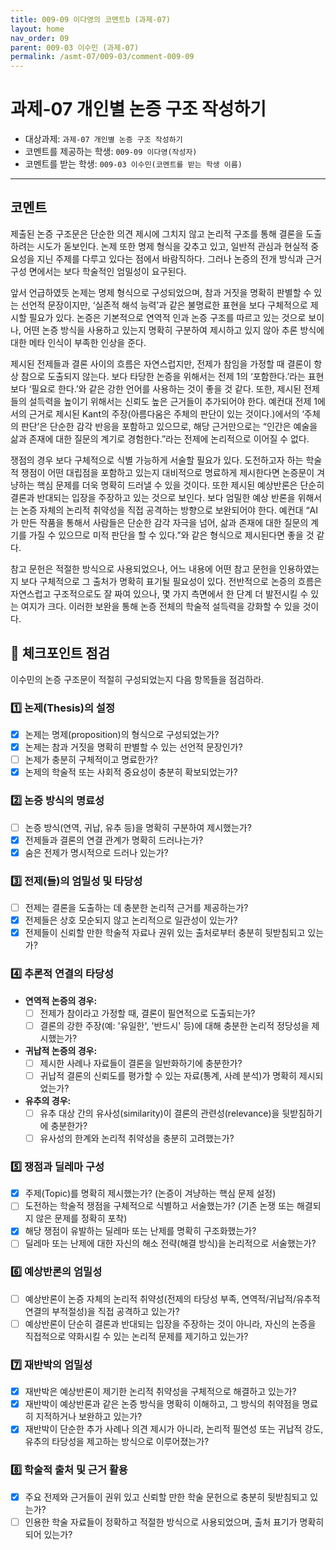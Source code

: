 ```yaml
---
title: 009-09 이다영의 코멘트b (과제-07) 
layout: home
nav_order: 09
parent: 009-03 이수민 (과제-07)
permalink: /asmt-07/009-03/comment-009-09
---
```


# 과제-07 개인별 논증 구조 작성하기

- 대상과제: `과제-07 개인별 논증 구조 작성하기`
- 코멘트를 제공하는 학생: `009-09 이다영(작성자)` 
- 코멘트를 받는 학생: `009-03 이수민(코멘트를 받는 학생 이름)` 

---

## 코멘트

제출된 논증 구조문은 단순한 의견 제시에 그치지 않고 논리적 구조를 통해 결론을 도출하려는 시도가 돋보인다. 논제 또한 명제 형식을 갖추고 있고, 일반적 관심과 현실적 중요성을 지닌 주제를 다루고 있다는 점에서 바람직하다. 그러나 논증의 전개 방식과 근거 구성 면에서는 보다 학술적인 엄밀성이 요구된다.

앞서 언급하였듯 논제는 명제 형식으로 구성되었으며, 참과 거짓을 명확히 판별할 수 있는 선언적 문장이지만, ‘실존적 해석 능력’과 같은 불명료한 표현을 보다 구체적으로 제시할 필요가 있다. 논증은 기본적으로 연역적 인과 논증 구조를 따르고 있는 것으로 보이나, 어떤 논증 방식을 사용하고 있는지 명확히 구분하여 제시하고 있지 않아 추론 방식에 대한 메타 인식이 부족한 인상을 준다.

제시된 전제들과 결론 사이의 흐름은 자연스럽지만, 전제가 참임을 가정할 때 결론이 항상 참으로 도출되지 않는다. 보다 타당한 논증을 위해서는 전제 1의 ‘포함한다.’라는 표현보다 ‘필요로 한다.’와 같은 강한 언어를 사용하는 것이 좋을 것 같다. 또한, 제시된 전제들의 설득력을 높이기 위해서는 신뢰도 높은 근거들이 추가되어야 한다. 예컨대 전제 1에서의 근거로 제시된 Kant의 주장(아름다움은 주체의 판단이 있는 것이다.)에서의 ‘주체의 판단’은 단순한 감각 반응을 포함하고 있으므로, 해당 근거만으로는 “인간은 예술을 삶과 존재에 대한 질문의 계기로 경험한다.”라는 전제에 논리적으로 이어질 수 없다.

쟁점의 경우 보다 구체적으로 식별 가능하게 서술할 필요가 있다. 도전하고자 하는 학술적 쟁점이 어떤 대립점을 포함하고 있는지 대비적으로 명료하게 제시한다면 논증문이 겨냥하는 핵심 문제를 더욱 명확히 드러낼 수 있을 것이다. 또한 제시된 예상반론은 단순히 결론과 반대되는 입장을 주장하고 있는 것으로 보인다. 보다 엄밀한 예상 반론을 위해서는 논증 자체의 논리적 취약성을 직접 공격하는 방향으로 보완되어야 한다. 예컨대 “AI가 만든 작품을 통해서 사람들은 단순한 감각 자극을 넘어, 삶과 존재에 대한 질문의 계기를 가질 수 있으므로 미적 판단을 할 수 있다.”와 같은 형식으로 제시된다면 좋을 것 같다.

참고 문헌은 적절한 방식으로 사용되었으나, 어느 내용에 어떤 참고 문헌을 인용하였는지 보다 구체적으로 그 출처가 명확히 표기될 필요성이 있다. 전반적으로 논증의 흐름은 자연스럽고 구조적으로도 잘 짜여 있으나, 몇 가지 측면에서 한 단계 더 발전시킬 수 있는 여지가 크다. 이러한 보완을 통해 논증 전체의 학술적 설득력을 강화할 수 있을 것이다.

## 📌 체크포인트 점검

이수민의 논증 구조문이 적절히 구성되었는지 다음 항목들을 점검하라.

### 1️⃣ **논제(Thesis)의 설정**
- [x] 논제는 명제(proposition)의 형식으로 구성되었는가?
- [x] 논제는 참과 거짓을 명확히 판별할 수 있는 선언적 문장인가?
- [ ] 논제가 충분히 구체적이고 명료한가?
- [x] 논제의 학술적 또는 사회적 중요성이 충분히 확보되었는가?

### 2️⃣ **논증 방식의 명료성**
- [ ] 논증 방식(연역, 귀납, 유추 등)을 명확히 구분하여 제시했는가?
- [x] 전제들과 결론의 연결 관계가 명확히 드러나는가?
- [x] 숨은 전제가 명시적으로 드러나 있는가?

### 3️⃣ **전제(들)의 엄밀성 및 타당성**
- [ ] 전제는 결론을 도출하는 데 충분한 논리적 근거를 제공하는가?
- [x] 전제들은 상호 모순되지 않고 논리적으로 일관성이 있는가?
- [x] 전제들이 신뢰할 만한 학술적 자료나 권위 있는 출처로부터 충분히 뒷받침되고 있는가?

### 4️⃣ **추론적 연결의 타당성**
- **연역적 논증의 경우:**
  - [ ] 전제가 참이라고 가정할 때, 결론이 필연적으로 도출되는가?
  - [ ] 결론의 강한 주장(예: '유일한', '반드시' 등)에 대해 충분한 논리적 정당성을 제시했는가?

- **귀납적 논증의 경우:**
  - [ ] 제시한 사례나 자료들이 결론을 일반화하기에 충분한가?
  - [ ] 귀납적 결론의 신뢰도를 평가할 수 있는 자료(통계, 사례 분석)가 명확히 제시되었는가?

- **유추의 경우:**
  - [ ] 유추 대상 간의 유사성(similarity)이 결론의 관련성(relevance)을 뒷받침하기에 충분한가?
  - [ ] 유사성의 한계와 논리적 취약성을 충분히 고려했는가?

### 5️⃣ **쟁점과 딜레마 구성**
- [x] 주제(Topic)를 명확히 제시했는가? (논증이 겨냥하는 핵심 문제 설정)
- [ ] 도전하는 학술적 쟁점을 구체적으로 식별하고 서술했는가? (기존 논쟁 또는 해결되지 않은 문제를 정확히 포착)
- [x] 해당 쟁점이 유발하는 딜레마 또는 난제를 명확히 구조화했는가?
- [ ] 딜레마 또는 난제에 대한 자신의 해소 전략(해결 방식)을 논리적으로 서술했는가?

### 6️⃣ **예상반론의 엄밀성**
- [ ] 예상반론이 논증 자체의 논리적 취약성(전제의 타당성 부족, 연역적/귀납적/유추적 연결의 부적절성)을 직접 공격하고 있는가?
- [ ] 예상반론이 단순히 결론과 반대되는 입장을 주장하는 것이 아니라, 자신의 논증을 직접적으로 약화시킬 수 있는 논리적 문제를 제기하고 있는가?

### 7️⃣ **재반박의 엄밀성**
- [x] 재반박은 예상반론이 제기한 논리적 취약성을 구체적으로 해결하고 있는가?
- [x] 재반박이 예상반론과 같은 논증 방식을 명확히 이해하고, 그 방식의 취약점을 명료히 지적하거나 보완하고 있는가?
- [x] 재반박이 단순한 추가 사례나 의견 제시가 아니라, 논리적 필연성 또는 귀납적 강도, 유추의 타당성을 제고하는 방식으로 이루어졌는가?

### 8️⃣ **학술적 출처 및 근거 활용**
- [x] 주요 전제와 근거들이 권위 있고 신뢰할 만한 학술 문헌으로 충분히 뒷받침되고 있는가?
- [ ] 인용한 학술 자료들이 정확하고 적절한 방식으로 사용되었으며, 출처 표기가 명확히 되어 있는가?
